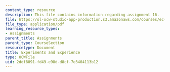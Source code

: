 ```yaml
---
content_type: resource
description: This file contains information regarding assignment 16.
file: https://ol-ocw-studio-app-production.s3.amazonaws.com/courses/ec-050-recreate-experiments-from-history-inform-the-future-from-the-past-galileo-january-iap-2010/2ddf8091fd49e98dd8cf7e3404113b12_MITEC_050IAP10_assn16.pdf
file_type: application/pdf
learning_resource_types:
- Assignments
parent_title: Assignments
parent_type: CourseSection
resourcetype: Document
title: Experiments and Experience
type: OCWFile
uid: 2ddf8091-fd49-e98d-d8cf-7e3404113b12
---
```

